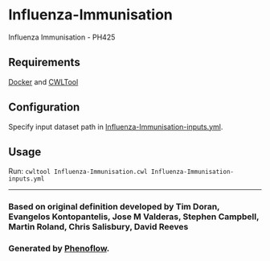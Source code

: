 # Influenza-Immunisation

Influenza Immunisation - PH425

## Requirements

[Docker](https://docs.docker.com/install/) and [CWLTool](https://github.com/common-workflow-language/cwltool#install)

## Configuration

Specify input dataset path in [Influenza-Immunisation-inputs.yml](Influenza-Immunisation-inputs.yml).

## Usage

Run: `cwltool Influenza-Immunisation.cwl Influenza-Immunisation-inputs.yml`

***

### Based on original definition developed by Tim Doran, Evangelos Kontopantelis, Jose M Valderas, Stephen Campbell, Martin Roland, Chris Salisbury, David Reeves
### Generated by [Phenoflow](https://kclhi.org/phenoflow).
